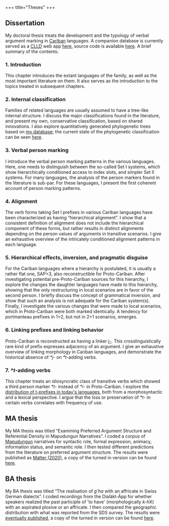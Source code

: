 +++
title="Theses"
+++

## Dissertation


My doctoral thesis treats the development and the typology of verbal argument marking in [Cariban](https://glottolog.org/resource/languoid/id/cari1283) languages.
A companion database is currently  served as a [CLLD](https://clld.org/) web app [here](https://cariban.clld.org/), source code is available [here](https://github.com/clld/cariban).
A brief summary of the contents:

### 1. Introduction
This chapter introduces the extant languages of the family, as well as the most important literature on them.
It also serves as the introduction to the topics treated in subsequent chapters.

### 2. Internal classification

Families of related languages are usually assumed to have a tree-like internal structure.
I discuss the major classifications found in the literature, and present my own, conservative classification, based on shared innovations.
I also explore quantitatively generated phylogenetic trees based on [my database](https://cariban.clld.org); the current state of the phylogenetic classification can be seen [here](https://gitlab.com/florianmatter/cariban_phylo/).

### 3. Verbal person marking

I introduce the verbal person marking patterns in the various languages.
Here, one needs to distinguish between the so-called Set I systems, which show hierarchically conditioned access to index slots, and simpler Set II systems.
For many languages, the analysis of the person markers found in the literature is sub-par.
For these languages, I present the first coherent account of person marking patterns.

### 4. Alignment

The verb forms taking Set I prefixes in various Cariban languages have been characterized as having “hierarchical alignment”.
I show that a consistent definition of alignment does not include the hierarchical component of these forms, but rather results in distinct alignments depending on the person values of arguments in transitive scenarios.
I give an exhaustive overview of the intricately conditioned alignment patterns in each language.

### 5. Hierarchical effects, inversion, and pragmatic disguise

For the Cariban languages where a hierarchy is postulated, it is usually a rather flat one, SAP>3, also reconstructible for Proto-Cariban.
After investigating potential pre-Proto-Cariban sources for this hierarchy, I explore the changes the daughter languages have made to this hierarchy, showing that the only restructuring in local scenarios are in favor of the second person.
I briefly discuss the concept of grammatical inversion, and show that such an analysis is not adequate for the Cariban system(s).
Finally, I investigate the various changes that were made to local scenarios, which in Proto-Cariban were both marked identically.
A tendency for portmanteau prefixes in 1>2, but not in 2>1 scenarios, emerges.

### 6. Linking prefixes and linking behavior

Proto-Cariban is reconstructed as having a linker [j-](https://cariban.clld.org/cognateset/link).
This crosslinguistically rare kind of prefix expresses adjacency of an argument.
I give an exhaustive overview of linking morphology in Cariban languages, and demonstrate the historical absence of *\*j-* on *\*t*-adding verbs.

### 7. *\*t*-adding verbs

This chapter treats an idiosyncratic class of transitive verbs which showed a third person marker *\*t-* instead of *\*i-* in Proto-Cariban.
I explore the [distribution of t-prefixes in today's languages](https://cariban.clld.org/function/t-verb), both from a morphosyntactic and a lexical perspective.
I argue that the loss or preservation of *\*t-* in certain verbs correlates with frequency of use.


## MA thesis
My MA thesis was titled “Examining Preferred Argument Structure and Referential Density in Mapudungun Narratives”.
I coded a corpus of [Mapudungun](https://glottolog.org/resource/languoid/id/mapu1245) narratives for syntactic role, formal expression, animacy, information status, and semantic role.
I then tested different predictions from the literature on preferred argument structure.
The results were published as [Matter (2020)](/research-output/#matter2020mapudungun), a copy of the turned in version can be found [here](/pdfs/MA_Matter.pdf).

## BA thesis

My BA thesis was titled “The realisation of *g'ha* with an affricate in Swiss German dialects”.
I coded recordings from the Dialäkt-Äpp for whether speakers realized the past participle of 'to have' (morphologically *k-h*X) with an aspirated plosive or an affricate. 
I then compared the geographic distribution with what was reported from the SDS survey.
The results were [eventually published](/research-output/#interspeech2015), a copy of the turned in version can be found [here](/pdfs/BA_Matter.pdf).
